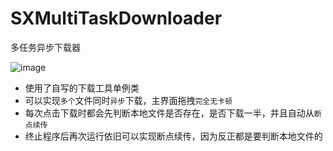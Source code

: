 # SXMultiTaskDownloader
多任务异步下载器

![image](https://github.com/dsxNiubility/SXMultiTaskDownloader/raw/master/screenshots/DownLoader.gif)

* 使用了自写的下载工具单例类
* 可以实现`多个`文件同时`异步`下载，主界面拖拽`完全无卡顿`
* 每次点击下载时都会先判断本地文件是否存在，是否下载一半，并且自动从`断点续传`
* 终止程序后再次运行依旧可以实现断点续传，因为反正都是要判断本地文件的
